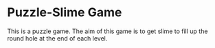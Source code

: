 # Puzzle-Slime Game

This is a puzzle game. The aim of this game is to get slime to fill up the round hole at the end of each level.
